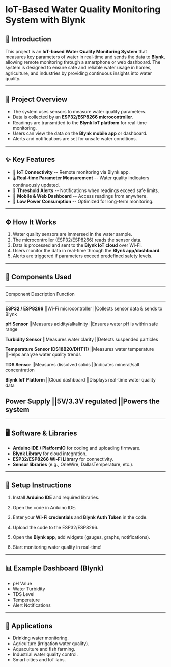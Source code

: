 # IoT-Based Water Quality Monitoring System with Blynk

## 📖 Introduction

This project is an **IoT-based Water Quality Monitoring System** that
measures key parameters of water in real-time and sends the data to
**Blynk**, allowing remote monitoring through a smartphone or web
dashboard. The system is designed to ensure safe and reliable water
usage in homes, agriculture, and industries by providing continuous
insights into water quality.

------------------------------------------------------------------------

## 🔎 Project Overview

-   The system uses sensors to measure water quality parameters.
-   Data is collected by an **ESP32/ESP8266 microcontroller**.
-   Readings are transmitted to the **Blynk IoT platform** for real-time
    monitoring.
-   Users can view the data on the **Blynk mobile app** or dashboard.
-   Alerts and notifications are set for unsafe water conditions.

------------------------------------------------------------------------

## ✨ Key Features

-   📡 **IoT Connectivity** -- Remote monitoring via Blynk app.
-   🌡️ **Real-time Parameter Measurement** -- Water quality indicators
    continuously updated.
-   🔔 **Threshold Alerts** -- Notifications when readings exceed safe
    limits.
-   📱 **Mobile & Web Dashboard** -- Access readings from anywhere.
-   🔋 **Low Power Consumption** -- Optimized for long-term monitoring.

------------------------------------------------------------------------

## ⚙️ How It Works

1.  Water quality sensors are immersed in the water sample.
2.  The microcontroller (ESP32/ESP8266) reads the sensor data.
3.  Data is processed and sent to the **Blynk IoT cloud** over Wi-Fi.
4.  Users monitor the data in real-time through the **Blynk
    app/dashboard**.
5.  Alerts are triggered if parameters exceed predefined safety levels.

------------------------------------------------------------------------

## 🧩 Components Used

  -----------------------------------------------------------------------
  Component              Description                 Function
  ---------------------- --------------------------- --------------------
  **ESP32 / ESP8266**    ||Wi-Fi microcontroller       ||Collects sensor data
                                                     & sends to Blynk

  **pH Sensor**          ||Measures acidity/alkalinity ||Ensures water pH is
                                                     within safe range

  **Turbidity Sensor**   ||Measures water clarity      ||Detects suspended
                                                     particles

  **Temperature Sensor (DS18B20/DHT11)**   ||Measures water temperature  ||Helps analyze water
                                    quality trends

  **TDS Sensor**         ||Measures dissolved solids   ||Indicates
                                                     mineral/salt
                                                     concentration

  **Blynk IoT Platform** ||Cloud dashboard             ||Displays real-time
                                                     water quality data

  **Power Supply**       ||5V/3.3V regulated           ||Powers the system
  -----------------------------------------------------------------------

------------------------------------------------------------------------

## 🖥️ Software & Libraries

-   **Arduino IDE / PlatformIO** for coding and uploading firmware.
-   **Blynk Library** for cloud integration.
-   **ESP32/ESP8266 Wi-Fi Library** for connectivity.
-   **Sensor libraries** (e.g., OneWire, DallasTemperature, etc.).

------------------------------------------------------------------------

## 🚀 Setup Instructions

1.  Install **Arduino IDE** and required libraries.

2.  Open the code in Arduino IDE.

3.  Enter your **Wi-Fi credentials** and **Blynk Auth Token** in the
    code.

4.  Upload the code to the ESP32/ESP8266.

5.  Open the **Blynk app**, add widgets (gauges, graphs,
    notifications).

6.  Start monitoring water quality in real-time!

------------------------------------------------------------------------

## 📊 Example Dashboard (Blynk)

-   pH Value
-   Water Turbidity
-   TDS Level
-   Temperature
-   Alert Notifications

------------------------------------------------------------------------

## 📌 Applications

-   Drinking water monitoring.
-   Agriculture (irrigation water quality).
-   Aquaculture and fish farming.
-   Industrial water quality control.
-   Smart cities and IoT labs.

